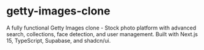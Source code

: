 # getty-images-clone
A fully functional Getty Images clone - Stock photo platform with advanced search, collections, face detection, and user management. Built with Next.js 15, TypeScript, Supabase, and shadcn/ui.
